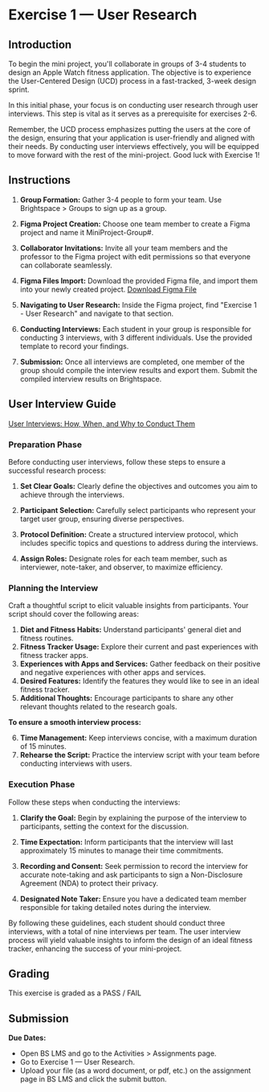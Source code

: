 # Exercise 1 — User Research

## Introduction

To begin the mini project, you'll collaborate in groups of 3-4 students to design an Apple Watch fitness application. The objective is to experience the User-Centered Design (UCD) process in a fast-tracked, 3-week design sprint.

In this initial phase, your focus is on conducting user research through user interviews. This step is vital as it serves as a prerequisite for exercises 2-6.

Remember, the UCD process emphasizes putting the users at the core of the design, ensuring that your application is user-friendly and aligned with their needs. By conducting user interviews effectively, you will be equipped to move forward with the rest of the mini-project. Good luck with Exercise 1!

## Instructions

1. **Group Formation:** Gather 3-4 people to form your team. Use Brightspace > Groups to sign up as a group.

2. **Figma Project Creation:** Choose one team member to create a Figma project and name it MiniProject-Group#.

3. **Collaborator Invitations:** Invite all your team members and the professor to the Figma project with edit permissions so that everyone can collaborate seamlessly.

4. **Figma Files Import:** Download the provided Figma file, and import them into your newly created project. [Download Figma File ]()

5. **Navigating to User Research:** Inside the Figma project, find "Exercise 1 - User Research" and navigate to that section.

6. **Conducting Interviews:** Each student in your group is responsible for conducting 3 interviews, with 3 different individuals. Use the provided template to record your findings.

7. **Submission:** Once all interviews are completed, one member of the group should compile the interview results and export them. Submit the compiled interview results on Brightspace.

## User Interview Guide

[User Interviews: How, When, and Why to Conduct Them](https://www.nngroup.com/articles/user-interviews/)

### Preparation Phase

Before conducting user interviews, follow these steps to ensure a successful research process:

1. **Set Clear Goals:** Clearly define the objectives and outcomes you aim to achieve through the interviews.

2. **Participant Selection:** Carefully select participants who represent your target user group, ensuring diverse perspectives.

3. **Protocol Definition:** Create a structured interview protocol, which includes specific topics and questions to address during the interviews.

4. **Assign Roles:** Designate roles for each team member, such as interviewer, note-taker, and observer, to maximize efficiency.

### Planning the Interview

Craft a thoughtful script to elicit valuable insights from participants. Your script should cover the following areas:

1. **Diet and Fitness Habits:** Understand participants' general diet and fitness routines.
2. **Fitness Tracker Usage:** Explore their current and past experiences with fitness tracker apps.
3. **Experiences with Apps and Services:** Gather feedback on their positive and negative experiences with other apps and services.
4. **Desired Features:** Identify the features they would like to see in an ideal fitness tracker.
5. **Additional Thoughts:** Encourage participants to share any other relevant thoughts related to the research goals.

**To ensure a smooth interview process:**

6. **Time Management:** Keep interviews concise, with a maximum duration of 15 minutes.
7. **Rehearse the Script:** Practice the interview script with your team before conducting interviews with users.

### Execution Phase

Follow these steps when conducting the interviews:

1. **Clarify the Goal:** Begin by explaining the purpose of the interview to participants, setting the context for the discussion.

2. **Time Expectation:** Inform participants that the interview will last approximately 15 minutes to manage their time commitments.

3. **Recording and Consent:** Seek permission to record the interview for accurate note-taking and ask participants to sign a Non-Disclosure Agreement (NDA) to protect their privacy.

4. **Designated Note Taker:** Ensure you have a dedicated team member responsible for taking detailed notes during the interview.

By following these guidelines, each student should conduct three interviews, with a total of nine interviews per team. The user interview process will yield valuable insights to inform the design of an ideal fitness tracker, enhancing the success of your mini-project.

## Grading

This exercise is graded as a PASS / FAIL

## Submission

**Due Dates:**

<Badge text="Both Sections: Thursday September 14th @12:00pm (noon)" />

- Open BS LMS and go to the Activities > Assignments page.
- Go to Exercise 1 — User Research.
- Upload your file (as a word document, or pdf, etc.) on the assignment page in BS LMS and click the submit button.
